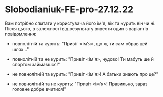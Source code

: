 # Slobodianiuk-FE-pro-27.12.22

Вам потрібно спитати у користувача його ім'я, вік та курить він чи ні. Після цього, в залежності від результату вивести один з варіантів повідомлення:

- повнолітній та курить: "Привіт <ім'я>, що ж, ти сам обрав цей шлях..."

- повнолітній та не курить: "Привіт <ім'я>, чудово! Ти мабуть ще й спортом займаєшся!"

- не повнолітній та курить: "Привіт <ім'я>! А батьки знають про це?"

- не повнолітній та не курить: "Привіт <ім'я>! Правильно, зараз головне добре вчитися!"